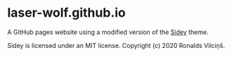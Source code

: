 # laser-wolf.github.io

A GitHub pages website using a modified version of the [Sidey](https://github.com/ronv/sidey) theme.


Sidey is licensed under an MIT license. Copyright (c) 2020 Ronalds Vilciņš.
